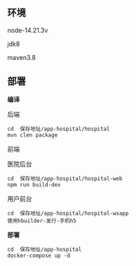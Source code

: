 # 

## 环境

node-14.21.3v

jdk8

maven3.8

## 部署

**编译**

后端 

```
cd  保存地址/app-hospital/hospital
mvn clen package
```

前端

医院后台

```
cd  保存地址/app-hospital/hospital-web
npm run build-dev
```

用户前台

```
cd  保存地址/app-hospital/hospital-wxapp
使用hbuilder-发行-手机h5
```

**部署**

```
cd  保存地址/app-hospital
docker-compose up -d
```

